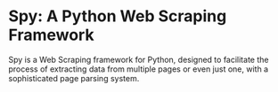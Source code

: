 # Spy: A Python Web Scraping Framework

Spy is a Web Scraping framework for Python, designed to facilitate the process of extracting data from multiple pages or even just one, with a sophisticated page parsing system.